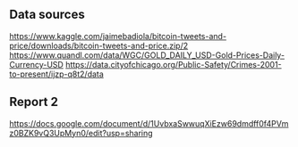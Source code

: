 ## Data sources
https://www.kaggle.com/jaimebadiola/bitcoin-tweets-and-price/downloads/bitcoin-tweets-and-price.zip/2
https://www.quandl.com/data/WGC/GOLD_DAILY_USD-Gold-Prices-Daily-Currency-USD
https://data.cityofchicago.org/Public-Safety/Crimes-2001-to-present/ijzp-q8t2/data

## Report 2
https://docs.google.com/document/d/1UvbxaSwwuqXiEzw69dmdff0f4PVmz0BZK9vQ3UpMyn0/edit?usp=sharing
